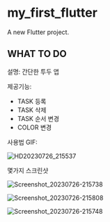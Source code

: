 # my_first_flutter

A new Flutter project.

## WHAT  TO  DO

설명: 간단한 투두 앱

제공기능:

* TASK 등록
* TASK 삭제
* TASK 순서 변경
* COLOR 변경



사용법 GIF:

![HD20230726_215537](C:\Users\smile\Downloads\HD20230726_215537.gif)



몇가지 스크린샷

![Screenshot_20230726-215738](C:\Users\smile\Downloads\6_Screenshot_20230726-215808.png_230726\Screenshot_20230726-215738.png)

![Screenshot_20230726-215808](C:\Users\smile\Downloads\6_Screenshot_20230726-215808.png_230726\Screenshot_20230726-215808.png)

![Screenshot_20230726-215748](C:\Users\smile\Downloads\6_Screenshot_20230726-215808.png_230726\Screenshot_20230726-215748.png)

